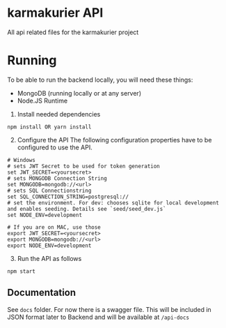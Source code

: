 # karmakurier API
All api related files for the karmakurier project

# Running
To be able to run the backend locally, you will need these things:
- MongoDB (running locally or at any server)
- Node.JS Runtime

1. Install needed dependencies
```
npm install OR yarn install
```

2. Configure the API
The following configuration properties have to be configured to use the API.
```
# Windows
# sets JWT Secret to be used for token generation
set JWT_SECRET=<yoursecret>
# sets MONGODB Connection String
set MONGODB=mongodb://<url>
# sets SQL Connectionstring
set SQL_CONNECTION_STRING=postgresql://
# set the environment. For dev: chooses sqlite for local development and enables seeding. Details see `seed/seed_dev.js`
set NODE_ENV=development

# If you are on MAC, use those
export JWT_SECRET=<yoursecret>
export MONGODB=mongodb://<url>
export NODE_ENV=development

```

3. Run the API as follows
```
npm start
```

## Documentation
See `docs` folder. For now there is a swagger file. This will be included in JSON format later to Backend and will be available at `/api-docs`


